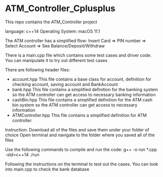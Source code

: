 # ATM_Controller_Cplusplus
This repo contains the ATM_Controller project

language: c++14
Operating System: macOS 11.1

The ATM controller has a simplified flow: Insert Card => PIN number => Select Account => See Balance/Deposit/Withdraw

There is a main.cpp file which contains some test cases and driver code. You can manipulate it to try out different test cases

There are following header files:
- account.hpp
  This file contains a base class for account, definition for checking account, saving account and BankAccount
- bank.hpp
  This file contains a simplified definition for the banking system so the ATM controller can get access to necessary banking information
- cashBin.hpp
  This file contains a simplified definition for the ATM cash bin system so the ATM controller can get access to necessary information
- ATMController.hpp
  This file contains a simplified definition for ATM controller. 


Instruction:
Download all of the files and save them under your folder of choice
Open terminal and navigate to the folder where you saved all of the files

Use the following commands to compile and run the code: 
g++ -o run *.cpp -std=c++14
./run

Following the instructions on the terminal to test out the cases. You can look into main.cpp to check the bank database

